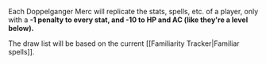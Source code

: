 Each Doppelganger Merc will replicate the stats, spells, etc. of a player, only with a **-1 penalty to every stat, and -10 to HP and AC (like they're a level below).**

The draw list will be based on the current [[Familiarity Tracker|Familiar spells]].